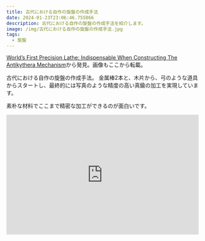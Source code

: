 ```yaml
---
title: 古代における自作の旋盤の作成手法
date: 2024-01-23T23:06:46.755866
description: 古代における自作の旋盤の作成手法を紹介します。
image: /img/古代における自作の旋盤の作成手法.jpg
tags:
  - 旋盤
---
```

[World’s First Precision Lathe: Indispensable When Constructing The Antikythera Mechanism](https://hackaday.com/2024/01/07/worlds-first-precision-lathe-indispensable-when-constructing-the-antikythera-mechanism/)から発見。画像もここから転載。

古代における自作の旋盤の作成手法。
金属棒2本と、木片から、弓のような道具からスタートし、最終的には写真のような精度の高い真鍮の加工を実現しています。

素朴な材料でここまで精密な加工ができるのが面白いです。

<iframe width="100%" height="315" src="https://www.youtube.com/embed/4pK3O43Jddg" title="YouTube video player" frameborder="0" allow="accelerometer; autoplay; clipboard-write; encrypted-media; gyroscope; picture-in-picture" allowfullscreen></iframe>

